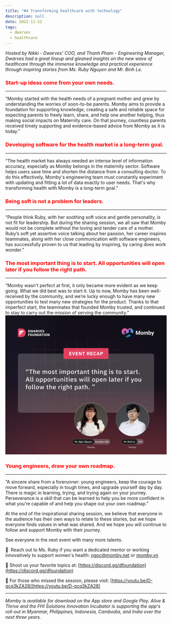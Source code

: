 ```yaml
---
title: "#4 Transforming healthcare with technology"
description: null
date: 2022-11-22
tags:
  - dwarves
  - healthcare
---
```


_Hosted by Nikki - Dwarves' COO, and Thanh Pham - Engineering Manager, Dwarves had a great lineup and gleaned insights on the new wave of healthcare through the immense knowledge and practical experience through inspiring stories from Ms. Ruby Nguyen and Mr. Binh Le._

### <span style='color:red'>**Start-up ideas come from your own needs.**</span>

---

“Momby started with the health needs of a pregnant mother and grew by understanding the worries of soon-to-be parents. Momby aims to provide a foundation for supporting knowledge, creating a safe and reliable space for expecting parents to freely learn, share, and help one another helping, thus making social impacts on Maternity care. On that journey, countless parents received timely supporting and evidence-based advice from Momby as it is today.”

### <span style='color:red'>**Developing software for the health market is a long-term goal.**</span>

---

“The health market has always needed an intense level of information accuracy, especially as Momby belongs in the maternity sector. Software helps users save time and shorten the distance from a consulting doctor. To do this effectively, Momby's engineering team must constantly experiment with updating and fitting a lot of data exactly to user needs. That's why transforming health with Momby is a long-term goal.”

### <span style='color:red'>**Being soft is not a problem for leaders.**</span>

---

“People think Ruby, with her soothing soft voice and gentle personality, is not fit for leadership. But during the sharing session, we all saw that Momby would not be complete without the loving and tender care of a mother. Ruby’s soft yet assertive voice talking about her passion, her career inspires teammates, along with her close communication with software engineers, has successfully proven to us that leading by inspiring, by caring does work wonder.”

### <span style='color:red'>**The most important thing is to start. All opportunities will open later if you follow the right path.**</span>

---

“Momby wasn't perfect at first, it only became more evident as we keep going. What we did best was to start it. Up to now, Momby has been well-received by the community, and we’re lucky enough to have many new opportunities to test many new strategies for the product. Thanks to that imperfect start, the teammates that founded Momby trusted, and continued to stay to carry out the mission of serving the community.”
![](assets/tech-event---in-the-latest-transforming-healthcare-with-technology_5229aebc7cd27591813e0396644ef0bb_md5.webp)

### <span style='color:red'>**Young engineers, draw your own roadmap.**</span>

---

“A sincere share from a forerunner: young engineers, keep the courage to move forward, especially in tough times, and upgrade yourself day by day. There is magic in learning, trying, and trying again on your journey. Perseverance is a skill that can be learned to help you be more confident in what you’re capable of and help you shape out your own roadmap.”

At the end of the inspirational sharing session, we believe that everyone in the audience has their own ways to relate to these stories, but we hope everyone finds values in what was shared. And we hope you will continue to follow and support Momby with their journey.

See everyone in the next event with many more talents.

📩  Reach out to Ms. Ruby if you want a dedicated mentor or working innovatively to support women's health: [ngoc@momby.net](mailto:ngoc@momby.net) or [momby.vn](http://momby.vn/)

📍 Shoot us your favorite topics at: [https://discord.gg/dfoundation](https://discord.gg/dfoundation)

📍 For those who missed the session, please visit: [https://youtu.be/D-gcq3kZA28](https://youtu.be/D-gcq3kZA28)

---

_Momby is available for download on the App store and Google Play. Alive & Thrive and the FHI Solutions Innovation Incubator is supporting the app's roll-out in Myanmar, Philippines, Indonesia, Cambodia, and India over the next three years._
